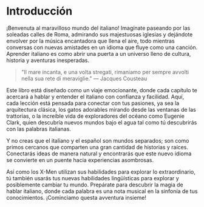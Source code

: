 # Introducción

¡Benvenuta al maravilloso mundo del italiano! Imagínate paseando por las soleadas calles de Roma, admirando sus majestuosas iglesias y dejándote envolver por la música encantadora que llena el aire, todo mientras conversas con nuevas amistades en un idioma que fluye como una canción. Aprender italiano es como abrir una puerta a un universo lleno de cultura, historia y aventuras inesperadas.

> "Il mare incanta, e una volta stregati, rimaniamo per sempre avvolti nella sua rete di meraviglie." — Jacques Cousteau

Este libro está diseñado como un viaje emocionante, donde cada capítulo te acercará a hablar y entender el italiano con confianza y facilidad. Aquí, cada lección está pensada para conectar con tus pasiones, ya sea la arquitectura clásica, los gatos adorables mirando desde las ventanas de las trattorias, o la increíble vida de exploradores del océano como Eugenie Clark, quien descubría nuevos mundos bajo el agua tal como tú descubrirás con las palabras italianas.

Y no creas que el italiano y el español son mundos separados; son como primos cercanos que comparten una gran cantidad de historias y raíces. Conectarás ideas de manera natural y encontrarás que este nuevo idioma se convierte en un puente hacia experiencias asombrosas.

Así como los X-Men utilizan sus habilidades para explorar lo extraordinario, tú también usarás tus nuevas habilidades lingüísticas para explorar y posiblemente cambiar tu mundo. Prepárate para descubrir la magia de hablar italiano, donde cada palabra es una nota musical en la sinfonía de tus conocimientos. ¡Cominciamo questa avventura insieme!